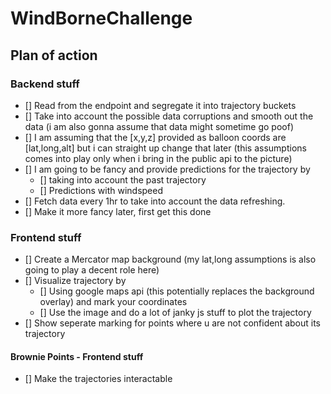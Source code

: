 # WindBorneChallenge

## Plan of action
### Backend stuff
- [] Read from the endpoint and segregate it into trajectory buckets
- [] Take into account the possible data corruptions and smooth out the data (i am also gonna assume that data might sometime go poof)
- [] I am assuming that the [x,y,z] provided as balloon coords are [lat,long,alt] but i can straight up change that later (this assumptions comes into play only when i bring in the public api to the picture)
- [] I am going to be fancy and provide predictions for the trajectory by 
    - [] taking into account the past trajectory
    - [] Predictions with windspeed
- [] Fetch data every 1hr to take into account the data refreshing.
- [] Make it more fancy later, first get this done

### Frontend stuff
- [] Create a Mercator map background (my lat,long assumptions is also going to play a decent role here)
- [] Visualize trajectory by
    - [] Using google maps api (this potentially replaces the background overlay) and mark your coordinates
    - [] Use the image and do a lot of janky js stuff to plot the trajectory
- [] Show seperate marking for points where u are not confident about its trajectory
#### Brownie Points - Frontend stuff
- [] Make the trajectories interactable







